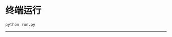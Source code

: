 # 终端运行

```shell
python run.py
```
************************************************************************************************************************************************************************************************************************************************************************************************************************************************************************************************************************************************************************************************************************************************************************************************************************************************************************************************************************************************************************************************************************************************************************************************************************************************************************************************************************************************************************************************************